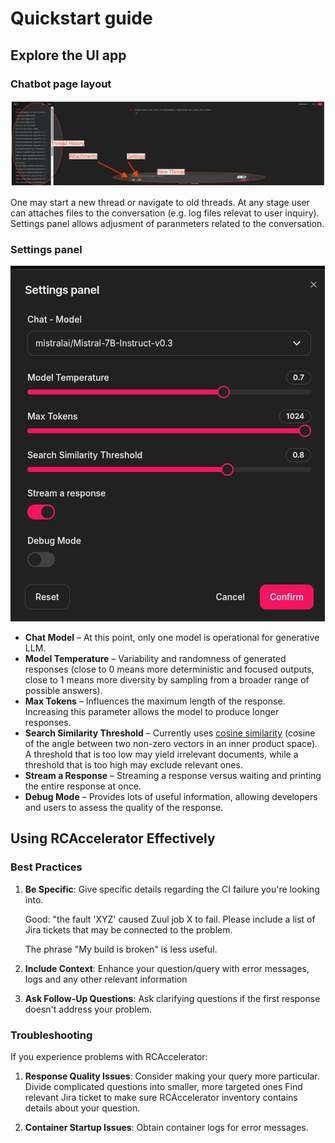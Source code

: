 # Quickstart guide

## Explore the UI app

### Chatbot page layout
![Chatbot Page Layout](./images/chatbot_page.png)

One may start a new thread or navigate to old threads. At any stage user can attaches files to the conversation (e.g. log files relevat to user inquiry).
Settings panel allows adjusment of paranmeters related to the conversation.

### Settings panel

![Settings Panel](./images/settings_panel.png)

- **Chat Model** – At this point, only one model is operational for generative LLM.
- **Model Temperature** – Variability and randomness of generated responses (close to 0 means more deterministic and focused outputs, close to 1 means more diversity by sampling from a broader range of possible answers).
- **Max Tokens** – Influences the maximum length of the response. Increasing this parameter allows the model to produce longer responses.
- **Search Similarity Threshold** – Currently uses [cosine similarity](https://en.wikipedia.org/wiki/Cosine_similarity) (cosine of the angle between two non-zero vectors in an inner product space). A threshold that is too low may yield irrelevant documents, while a threshold that is too high may exclude relevant ones.
- **Stream a Response** – Streaming a response versus waiting and printing the entire response at once.
- **Debug Mode** – Provides lots of useful information, allowing developers and users to assess the quality of the response.

## Using RCAccelerator Effectively

### Best Practices

1. **Be Specific**: Give specific details regarding the CI failure you're looking into.

   Good: "the fault 'XYZ' caused Zuul job X to fail. Please include a list of Jira tickets that may be connected to the problem.

   The phrase "My build is broken" is less useful.

2. **Include Context**: Enhance your question/query with error messages, logs and any other relevant information

3. **Ask Follow-Up Questions**: Ask clarifying questions if the first response doesn't address your problem.

### Troubleshooting

If you experience problems with RCAccelerator:

1. **Response Quality Issues**: Consider making your query more particular. Divide complicated questions into smaller, more targeted ones
   Find relevant Jira ticket to make sure RCAccelerator inventory contains details about your question.

2. **Container Startup Issues**: Obtain container logs for error messages.
